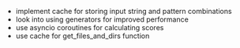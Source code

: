 * implement cache for storing input string and pattern combinations
* look into using generators for improved performance
* use asyncio coroutines for calculating scores
* use cache for get_files_and_dirs function
